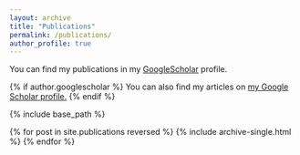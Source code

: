 ```yaml
---
layout: archive
title: "Publications"
permalink: /publications/
author_profile: true
---
```


You can find my publications in my [GoogleScholar](https://scholar.google.com/citations?user=s0fyR20AAAAJ&hl=en&oi=sra) profile.

{% if author.googlescholar %}
  You can also find my articles on <u><a href="{{author.googlescholar}}">my Google Scholar profile</a>.</u>
{% endif %}

{% include base_path %}

{% for post in site.publications reversed %}
  {% include archive-single.html %}
{% endfor %}
